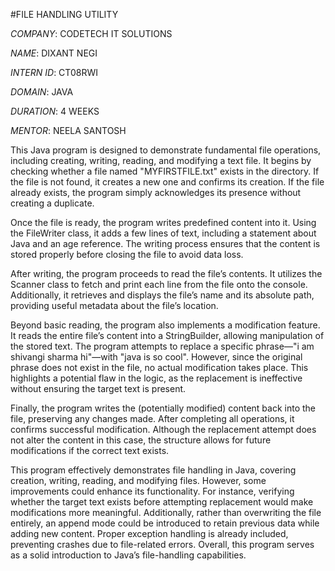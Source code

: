 #FILE HANDLING UTILITY

*COMPANY*: CODETECH IT SOLUTIONS

*NAME*: DIXANT NEGI

*INTERN ID*: CT08RWI

*DOMAIN*: JAVA

*DURATION*: 4 WEEKS

*MENTOR*: NEELA SANTOSH

This Java program is designed to demonstrate fundamental file operations, including creating, writing, reading, and modifying a text file. It begins by checking whether a file named "MYFIRSTFILE.txt" exists in the directory. If the file is not found, it creates a new one and confirms its creation. If the file already exists, the program simply acknowledges its presence without creating a duplicate.

Once the file is ready, the program writes predefined content into it. Using the FileWriter class, it adds a few lines of text, including a statement about Java and an age reference. The writing process ensures that the content is stored properly before closing the file to avoid data loss.

After writing, the program proceeds to read the file’s contents. It utilizes the Scanner class to fetch and print each line from the file onto the console. Additionally, it retrieves and displays the file’s name and its absolute path, providing useful metadata about the file’s location.

Beyond basic reading, the program also implements a modification feature. It reads the entire file’s content into a StringBuilder, allowing manipulation of the stored text. The program attempts to replace a specific phrase—"i am shivangi sharma hi"—with "java is so cool". However, since the original phrase does not exist in the file, no actual modification takes place. This highlights a potential flaw in the logic, as the replacement is ineffective without ensuring the target text is present.

Finally, the program writes the (potentially modified) content back into the file, preserving any changes made. After completing all operations, it confirms successful modification. Although the replacement attempt does not alter the content in this case, the structure allows for future modifications if the correct text exists.

This program effectively demonstrates file handling in Java, covering creation, writing, reading, and modifying files. However, some improvements could enhance its functionality. For instance, verifying whether the target text exists before attempting replacement would make modifications more meaningful. Additionally, rather than overwriting the file entirely, an append mode could be introduced to retain previous data while adding new content. Proper exception handling is already included, preventing crashes due to file-related errors. Overall, this program serves as a solid introduction to Java’s file-handling capabilities.
